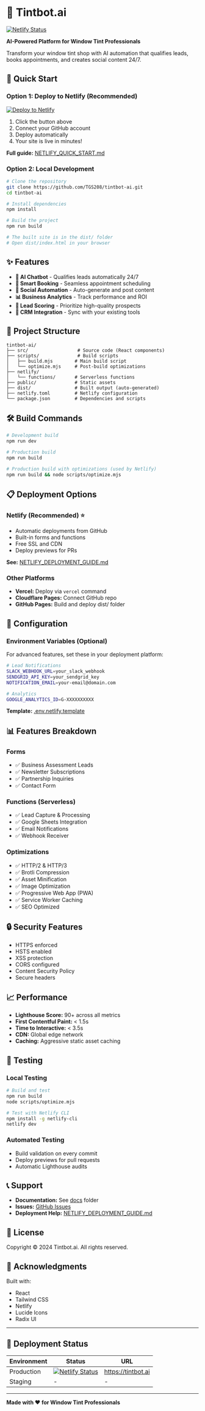 # 🤖 Tintbot.ai

[![Netlify Status](https://api.netlify.com/api/v1/badges/YOUR-SITE-ID/deploy-status)](https://app.netlify.com/sites/YOUR-SITE-NAME/deploys)

**AI-Powered Platform for Window Tint Professionals**

Transform your window tint shop with AI automation that qualifies leads, books appointments, and creates social content 24/7.

## 🚀 Quick Start

### Option 1: Deploy to Netlify (Recommended)

[![Deploy to Netlify](https://www.netlify.com/img/deploy/button.svg)](https://app.netlify.com/start/deploy?repository=https://github.com/TGS208/tintbot-ai)

1. Click the button above
2. Connect your GitHub account
3. Deploy automatically
4. Your site is live in minutes!

**Full guide:** [NETLIFY_QUICK_START.md](./NETLIFY_QUICK_START.md)

### Option 2: Local Development

```bash
# Clone the repository
git clone https://github.com/TGS208/tintbot-ai.git
cd tintbot-ai

# Install dependencies
npm install

# Build the project
npm run build

# The built site is in the dist/ folder
# Open dist/index.html in your browser
```

## ✨ Features

- **🤖 AI Chatbot** - Qualifies leads automatically 24/7
- **📅 Smart Booking** - Seamless appointment scheduling
- **📱 Social Automation** - Auto-generate and post content
- **📊 Business Analytics** - Track performance and ROI
- **🎯 Lead Scoring** - Prioritize high-quality prospects
- **💼 CRM Integration** - Sync with your existing tools

## 📁 Project Structure

```
tintbot-ai/
├── src/                  # Source code (React components)
├── scripts/              # Build scripts
│   ├── build.mjs        # Main build script
│   └── optimize.mjs     # Post-build optimizations
├── netlify/
│   └── functions/       # Serverless functions
├── public/              # Static assets
├── dist/                # Built output (auto-generated)
├── netlify.toml         # Netlify configuration
└── package.json         # Dependencies and scripts
```

## 🛠️ Build Commands

```bash
# Development build
npm run dev

# Production build
npm run build

# Production build with optimizations (used by Netlify)
npm run build && node scripts/optimize.mjs
```

## 📋 Deployment Options

### Netlify (Recommended) ⭐
- Automatic deployments from GitHub
- Built-in forms and functions
- Free SSL and CDN
- Deploy previews for PRs

**See:** [NETLIFY_DEPLOYMENT_GUIDE.md](./NETLIFY_DEPLOYMENT_GUIDE.md)

### Other Platforms
- **Vercel:** Deploy via `vercel` command
- **Cloudflare Pages:** Connect GitHub repo
- **GitHub Pages:** Build and deploy dist/ folder

## 🔧 Configuration

### Environment Variables (Optional)

For advanced features, set these in your deployment platform:

```bash
# Lead Notifications
SLACK_WEBHOOK_URL=your_slack_webhook
SENDGRID_API_KEY=your_sendgrid_key
NOTIFICATION_EMAIL=your-email@domain.com

# Analytics
GOOGLE_ANALYTICS_ID=G-XXXXXXXXXX
```

**Template:** [.env.netlify.template](./.env.netlify.template)

## 📊 Features Breakdown

### Forms
- ✅ Business Assessment Leads
- ✅ Newsletter Subscriptions
- ✅ Partnership Inquiries
- ✅ Contact Form

### Functions (Serverless)
- ✅ Lead Capture & Processing
- ✅ Google Sheets Integration
- ✅ Email Notifications
- ✅ Webhook Receiver

### Optimizations
- ✅ HTTP/2 & HTTP/3
- ✅ Brotli Compression
- ✅ Asset Minification
- ✅ Image Optimization
- ✅ Progressive Web App (PWA)
- ✅ Service Worker Caching
- ✅ SEO Optimized

## 🔒 Security Features

- HTTPS enforced
- HSTS enabled
- XSS protection
- CORS configured
- Content Security Policy
- Secure headers

## 📈 Performance

- **Lighthouse Score:** 90+ across all metrics
- **First Contentful Paint:** < 1.5s
- **Time to Interactive:** < 3.5s
- **CDN:** Global edge network
- **Caching:** Aggressive static asset caching

## 🧪 Testing

### Local Testing
```bash
# Build and test
npm run build
node scripts/optimize.mjs

# Test with Netlify CLI
npm install -g netlify-cli
netlify dev
```

### Automated Testing
- Build validation on every commit
- Deploy previews for pull requests
- Automatic Lighthouse audits

## 📞 Support

- **Documentation:** See [docs](./docs) folder
- **Issues:** [GitHub Issues](https://github.com/TGS208/tintbot-ai/issues)
- **Deployment Help:** [NETLIFY_DEPLOYMENT_GUIDE.md](./NETLIFY_DEPLOYMENT_GUIDE.md)

## 📝 License

Copyright © 2024 Tintbot.ai. All rights reserved.

## 🙏 Acknowledgments

Built with:
- React
- Tailwind CSS
- Netlify
- Lucide Icons
- Radix UI

---

## 🎯 Deployment Status

| Environment | Status | URL |
|------------|--------|-----|
| Production | [![Netlify Status](https://api.netlify.com/api/v1/badges/YOUR-SITE-ID/deploy-status)](https://app.netlify.com/sites/YOUR-SITE-NAME/deploys) | https://tintbot.ai |
| Staging | - | - |

---

**Made with ❤️ for Window Tint Professionals**

